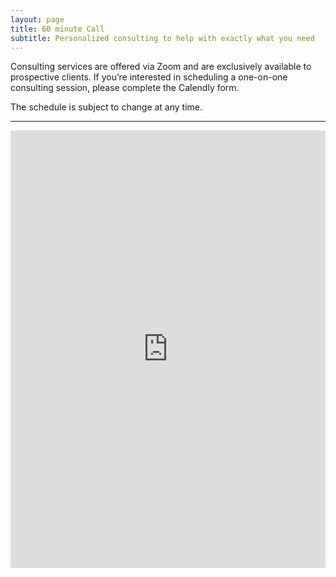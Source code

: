 ```yaml
---
layout: page
title: 60 minute Call 
subtitle: Personalized consulting to help with exactly what you need 
---
```



Consulting services are offered via Zoom and are exclusively available to prospective clients. If you’re interested in scheduling a one-on-one consulting session, please complete the Calendly form.

The schedule is subject to change at any time.

---


<iframe 
src="https://calendly.com/naiborhujosua/60min?month=2024-05" 
style="width: 100%; min-width: 320px; height: 700px;" 
frameborder="0">
</iframe>

